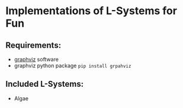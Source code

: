 # Implementations of L-Systems for Fun
## Requirements:
- [graphviz](https://graphviz.org/download/) software
- graphviz python package `pip install grpahviz`
## Included L-Systems:
- Algae